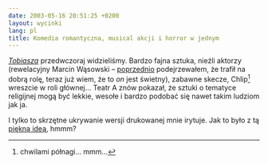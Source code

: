 ```yaml
---
date: 2003-05-16 20:51:25 +0200
layout: wycinki
lang: pl
title: Komedia romantyczna, musical akcji i horror w jednym
---
```


<cite>[Tobiasza](http://teatr-a.art.pl/spektakl.php?id=tobiasz 'strona spektaklu')</cite> przedwczoraj widzieliśmy. Bardzo fajna sztuka, nieźli aktorzy (rewelacyjny Marcin Wąsowski – [poprzednio](/pasjonujaca-sprawa 'wycinek o „Pasji”') podejrzewałem, że trafił na dobrą rolę, teraz już wiem, że to _on_ jest świetny), zabawne skecze, Chlip[^1] wreszcie w roli głównej… Teatr A znów pokazał, że sztuki o tematyce religijnej mogą być lekkie, wesołe i bardzo podobać się nawet takim ludziom jak ja.

I tylko to skrzętne ukrywanie wersji drukowanej mnie irytuje. Jak to było z tą [piękną ideą](http://chlip.pl/felietony/?id=33 'Chlip o OpenSource'), hmmm?

[^1]: chwilami półnagi… mmm…
